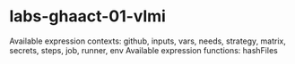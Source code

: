 # labs-ghaact-01-vlmi

Available expression contexts: github, inputs, vars, needs, strategy, matrix, secrets, steps, job, runner, env
Available expression functions: hashFiles

